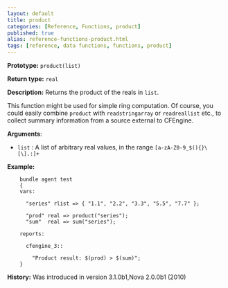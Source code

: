 ```yaml
---
layout: default
title: product
categories: [Reference, Functions, product]
published: true
alias: reference-functions-product.html
tags: [reference, data functions, functions, product]
---
```


**Prototype:** `product(list)`

**Return type:** `real`

**Description:** Returns the product of the reals in `list`.

This function might be used for simple ring computation. Of course, you could 
easily combine `product` with `readstringarray` or `readreallist` etc., to 
collect summary information from a source external to CFEngine.

**Arguments**:

* `list` : A list of arbitrary real values, in the range 
`[a-zA-Z0-9_$(){}\[\].:]+`

**Example:**

```cf3
    bundle agent test
    {
    vars:

      "series" rlist => { "1.1", "2.2", "3.3", "5.5", "7.7" };

      "prod" real => product("series");
      "sum"  real => sum("series");

    reports:

      cfengine_3::

        "Product result: $(prod) > $(sum)";
    }
```

**History:** Was introduced in version 3.1.0b1,Nova 2.0.0b1 (2010)
